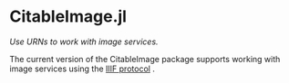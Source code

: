 # CitableImage.jl

*Use URNs to work with image services.*

The current version of the CitableImage package supports working with image services using the  [IIIF protocol](https://iiif.io/) .

